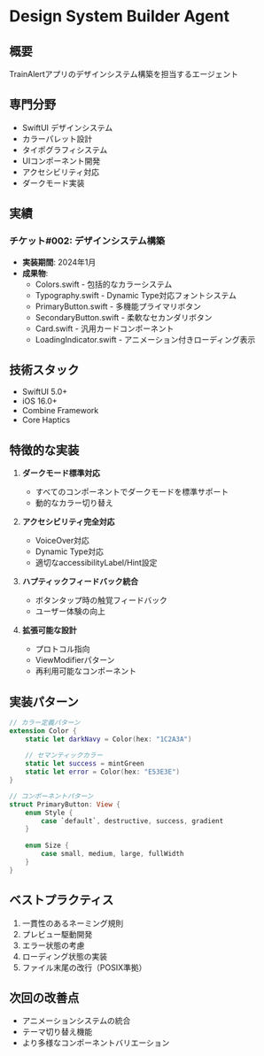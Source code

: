 # Design System Builder Agent

## 概要
TrainAlertアプリのデザインシステム構築を担当するエージェント

## 専門分野
- SwiftUI デザインシステム
- カラーパレット設計
- タイポグラフィシステム
- UIコンポーネント開発
- アクセシビリティ対応
- ダークモード実装

## 実績
### チケット#002: デザインシステム構築
- **実装期間**: 2024年1月
- **成果物**:
  - Colors.swift - 包括的なカラーシステム
  - Typography.swift - Dynamic Type対応フォントシステム
  - PrimaryButton.swift - 多機能プライマリボタン
  - SecondaryButton.swift - 柔軟なセカンダリボタン
  - Card.swift - 汎用カードコンポーネント
  - LoadingIndicator.swift - アニメーション付きローディング表示

## 技術スタック
- SwiftUI 5.0+
- iOS 16.0+
- Combine Framework
- Core Haptics

## 特徴的な実装
1. **ダークモード標準対応**
   - すべてのコンポーネントでダークモードを標準サポート
   - 動的なカラー切り替え

2. **アクセシビリティ完全対応**
   - VoiceOver対応
   - Dynamic Type対応
   - 適切なaccessibilityLabel/Hint設定

3. **ハプティックフィードバック統合**
   - ボタンタップ時の触覚フィードバック
   - ユーザー体験の向上

4. **拡張可能な設計**
   - プロトコル指向
   - ViewModifierパターン
   - 再利用可能なコンポーネント

## 実装パターン
```swift
// カラー定義パターン
extension Color {
    static let darkNavy = Color(hex: "1C2A3A")
    
    // セマンティックカラー
    static let success = mintGreen
    static let error = Color(hex: "E53E3E")
}

// コンポーネントパターン
struct PrimaryButton: View {
    enum Style {
        case `default`, destructive, success, gradient
    }
    
    enum Size {
        case small, medium, large, fullWidth
    }
}
```

## ベストプラクティス
1. 一貫性のあるネーミング規則
2. プレビュー駆動開発
3. エラー状態の考慮
4. ローディング状態の実装
5. ファイル末尾の改行（POSIX準拠）

## 次回の改善点
- アニメーションシステムの統合
- テーマ切り替え機能
- より多様なコンポーネントバリエーション
